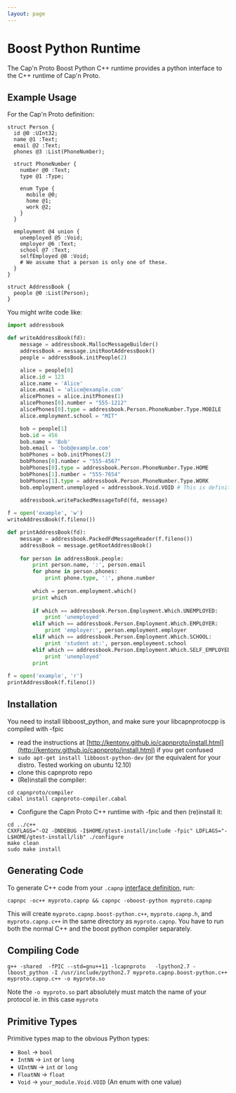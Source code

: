 ```yaml
---
layout: page
---
```


# Boost Python Runtime

The Cap'n Proto Boost Python C++ runtime provides a python interface to the
C++ runtime of Cap'n Proto. 

## Example Usage

For the Cap'n Proto definition:

```
struct Person {
  id @0 :UInt32;
  name @1 :Text;
  email @2 :Text;
  phones @3 :List(PhoneNumber);

  struct PhoneNumber {
    number @0 :Text;
    type @1 :Type;

    enum Type {
      mobile @0;
      home @1;
      work @2;
    }
  }

  employment @4 union {
    unemployed @5 :Void;
    employer @6 :Text;
    school @7 :Text;
    selfEmployed @8 :Void;
    # We assume that a person is only one of these.
  }
}

struct AddressBook {
  people @0 :List(Person);
}
```

You might write code like:

```python
import addressbook

def writeAddressBook(fd):
    message = addressbook.MallocMessageBuilder()
    addressBook = message.initRootAddressBook()
    people = addressBook.initPeople(2)

    alice = people[0]
    alice.id = 123
    alice.name = 'Alice'
    alice.email = 'alice@example.com'
    alicePhones = alice.initPhones(1)
    alicePhones[0].number = "555-1212"
    alicePhones[0].type = addressbook.Person.PhoneNumber.Type.MOBILE
    alice.employment.school = "MIT"

    bob = people[1]
    bob.id = 456
    bob.name = 'Bob'
    bob.email = 'bob@example.com'
    bobPhones = bob.initPhones(2)
    bobPhones[0].number = "555-4567"
    bobPhones[0].type = addressbook.Person.PhoneNumber.Type.HOME
    bobPhones[1].number = "555-7654" 
    bobPhones[1].type = addressbook.Person.PhoneNumber.Type.WORK
    bob.employment.unemployed = addressbook.Void.VOID # This is definitely bad, syntax will change at some point
    
    addressbook.writePackedMessageToFd(fd, message)

f = open('example', 'w')
writeAddressBook(f.fileno())

def printAddressBook(fd):
    message = addressbook.PackedFdMessageReader(f.fileno())
    addressBook = message.getRootAddressBook()
    
    for person in addressBook.people:
        print person.name, ':', person.email
        for phone in person.phones:
            print phone.type, ':', phone.number
            
        which = person.employment.which()
        print which
        
        if which == addressbook.Person.Employment.Which.UNEMPLOYED:
            print 'unemployed'
        elif which == addressbook.Person.Employment.Which.EMPLOYER:
            print 'employer:', person.employment.employer
        elif which == addressbook.Person.Employment.Which.SCHOOL:
            print 'student at:', person.employment.school
        elif which == addressbook.Person.Employment.Which.SELF_EMPLOYED:
            print 'unemployed'
        print
        
f = open('example', 'r')
printAddressBook(f.fileno())

```

## Installation

You need to install libboost_python, and make sure your libcapnprotocpp is 
compiled with -fpic
* read the instructions at [http://kentonv.github.io/capnproto/install.html](http://kentonv.github.io/capnproto/install.html) if you get confused 
* `sudo apt-get install libboost-python-dev` (or the equivalent for your distro. Tested working on ubuntu 12.10)
* clone this capnproto repo
* (Re)install the compiler:

```
cd capnproto/compiler
cabal install capnproto-compiler.cabal
```
* Configure the Capn Proto C++ runtime with -fpic and then (re)install it:

```
cd ../c++
CXXFLAGS="-O2 -DNDEBUG -I$HOME/gtest-install/include -fpic" LDFLAGS="-L$HOME/gtest-install/lib" ./configure
make clean
sudo make install
```
## Generating Code

To generate C++ code from your `.capnp` [interface definition](language.html), run:

    capnpc -oc++ myproto.capnp && capnpc -oboost-python myproto.capnp

This will create `myproto.capnp.boost-python.c++`, `myproto.capnp.h`, and `myproto.capnp.c++` in the same directory as `myproto.capnp`. 
You have to run both the normal C++ and the boost python compiler separately. 

## Compiling Code

    g++ -shared  -fPIC --std=gnu++11 -lcapnproto   -lpython2.7 -lboost_python -I /usr/include/python2.7 myproto.capnp.boost-python.c++ myproto.capnp.c++ -o myproto.so 

Note the `-o myproto.so` part absolutely must match the name of your protocol ie. in this case `myproto`

## Primitive Types

Primitive types map to the obvious Python types:

* `Bool` -> `bool`
* `IntNN` -> `int` or `long`
* `UIntNN` -> `int` or `long`
* `FloatNN` -> `float`
* `Void` -> `your_module.Void.VOID` (An enum with one value)

